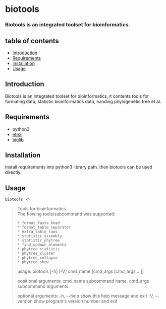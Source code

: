 # biotools
### Biotools is an integrated toolset for bioinformatics.  

## table of contents  
* [Introduction](#Introduction)
* [Requirements](#Requirement)
* [Installation](#Installation)
* [Usage](#Usage)   

## Introduction
Biotools is an integrated toolset for bioinformatics, it contents tools for formating data, statistic bioinformatics data, handing phylogenetic tree et al.   

## Requirements
* python3
* [ete3](http://etetoolkit.org/)
* [biolib](https://github.com/benjaminfang/biolib)  

## Installation
Install requirements into python3 library path. then biotools can be used directly.

## Usage
`biotools -h`  

> Tools for bioinformatics.  
> The flowing tools/subcommand was supported:  
>
>     * format_fasta_head
>     * format_table_separater
>     * extra_table_raws
>     * statistic_assembly
>     * statistic_phytree
>     * find_updown_elements
>     * phytree_statistic
>     * phytree_cluster
>     * phytree_collapse
>     * phytree_show
>
> usage: biotools [-h] [-V] cmd_name [cmd_args [cmd_args ...]]
>
> positional arguments:
>   cmd_name       subcommand name.
>   cmd_args       subcommand arguments.
>
> optional arguments:
>   -h, --help     show this help message and exit
>   -V, --version  show program's version number and exit
